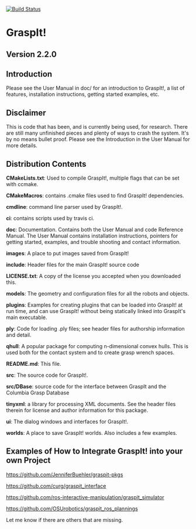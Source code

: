 [![Build Status](https://travis-ci.org/graspit-simulator/graspit.svg?branch=master)](https://travis-ci.org/graspit-simulator/graspit)

<h1>GraspIt!</h1>

<h2>Version 2.2.0</h2>

Introduction
------------
Please see the User Manual in doc/ for an introduction to GraspIt!, a list of
features, installation instructions, getting started examples, etc.

Disclaimer
----------
This is code that has been, and is currently being used, for research. There 
are still many unfinished pieces and plenty of ways to crash the system.  It's
by no means bullet proof. Please see the Introduction in the User Manual for 
more details.

Distribution Contents
---------------------

**CMakeLists.txt**: Used to compile GraspIt!, multiple flags that can be set with ccmake. 

**CMakeMacros**: contains .cmake files used to find GraspIt! dependencies. 

**cmdline**: command line parser used by GraspIt!. 

**ci**: contains scripts used by travis ci. 

**doc**: Documentation.  Contains both the User Manual and code Reference Manual. The User Manual contains installation instructions, pointers for getting started, examples, and trouble shooting and contact information.

**images**: A place to put images saved from GraspIt!

**include**: Header files for the main GraspIt! source code

**LICENSE.txt**: A copy of the license you accepted when you downloaded this.

**models**: The geometry and configuration files for all the robots and
		objects.

**plugins**:  Examples for creating plugins that can be loaded into GraspIt! 
                 at run time, and can use GraspIt! without being statically linked
		 into GraspIt's main executable.

**ply**:  Code for loading .ply files; see header files for authorship 
                information and detail.

**qhull**: A popular package for computing n-dimensional convex hulls.
		This is used both for the contact system and to create grasp
	      wrench spaces.

**README.md**:  This file.

**src**:  The source code for GraspIt!.

**src/DBase**: source code for the interface between GraspIt and the Columbia 
		Grasp Database

**tinyxml**: a library for processing XML documents. See the header files 
		therein for license and author information for this package.

**ui**:	The dialog windows and interfaces for GraspIt!.

**worlds**: A place to save GraspIt! worlds.  Also includes a few
		examples.

Examples of How to Integrate GraspIt! into your own Project
---------------------

https://github.com/JenniferBuehler/graspit-pkgs

https://github.com/curg/graspit_interface

https://github.com/ros-interactive-manipulation/graspit_simulator

https://github.com/OSUrobotics/graspit_ros_plannings

Let me know if there are others that are missing.
